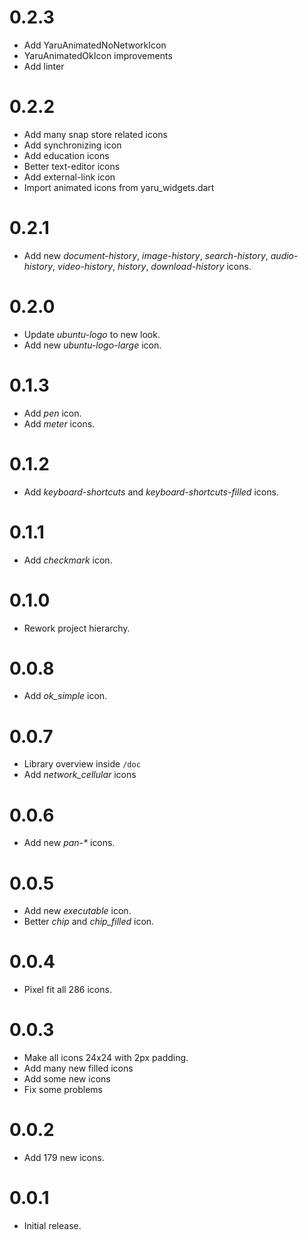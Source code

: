 # 0.2.3

* Add YaruAnimatedNoNetworkIcon
* YaruAnimatedOkIcon improvements
* Add linter

# 0.2.2

* Add many snap store related icons
* Add synchronizing icon
* Add education icons
* Better text-editor icons
* Add external-link icon
* Import animated icons from yaru_widgets.dart

# 0.2.1

* Add new *document-history*, *image-history*, *search-history*, *audio-history*, *video-history*, *history*, *download-history* icons.

# 0.2.0

* Update *ubuntu-logo* to new look.
* Add new *ubuntu-logo-large* icon.

# 0.1.3

* Add *pen* icon.
* Add *meter* icons.

# 0.1.2

* Add *keyboard-shortcuts* and *keyboard-shortcuts-filled* icons.

# 0.1.1

* Add *checkmark* icon.

# 0.1.0

* Rework project hierarchy.

# 0.0.8

* Add *ok_simple* icon.

# 0.0.7

* Library overview inside `/doc`
* Add *network_cellular* icons

# 0.0.6

* Add new _pan-*_ icons.

# 0.0.5

* Add new _executable_ icon.
* Better _chip_ and *chip_filled* icon.

# 0.0.4

* Pixel fit all 286 icons.

# 0.0.3

* Make all icons 24x24 with 2px padding.
* Add many new filled icons
* Add some new icons
* Fix some problems

# 0.0.2

* Add 179 new icons.

# 0.0.1

* Initial release.

